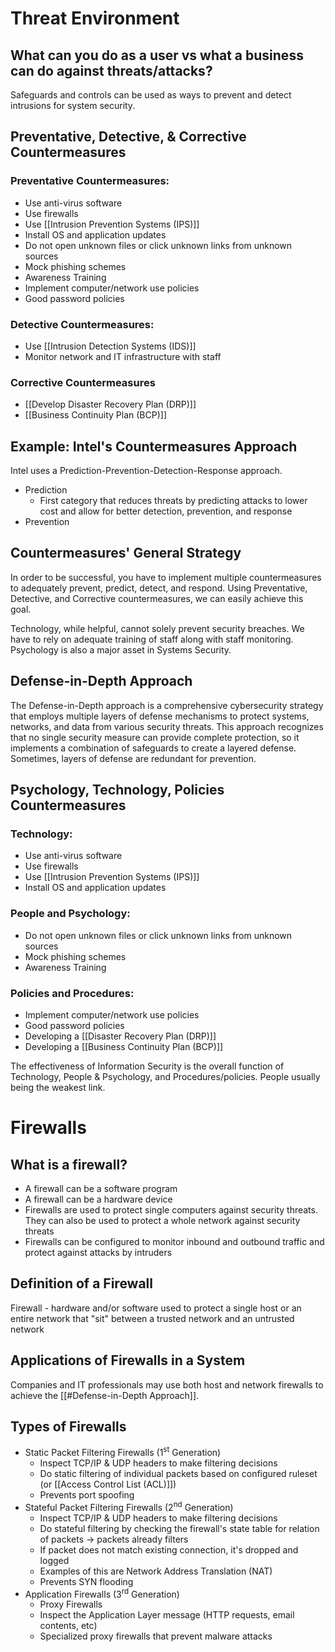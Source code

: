 # Threat Environment

## What can you do as a user vs what a business can do against threats/attacks?

Safeguards and controls can be used as ways to prevent and detect intrusions for system security.
## Preventative, Detective, & Corrective Countermeasures
### Preventative Countermeasures:
- Use anti-virus software
- Use firewalls
- Use [[Intrusion Prevention Systems (IPS)]]
- Install OS and application updates
- Do not open unknown files or click unknown links from unknown sources
- Mock phishing schemes
- Awareness Training
- Implement computer/network use policies
- Good password policies
### Detective Countermeasures:
- Use [[Intrusion Detection Systems (IDS)]]
- Monitor network and IT infrastructure with staff
### Corrective Countermeasures
- [[Develop Disaster Recovery Plan (DRP)]]
- [[Business Continuity Plan (BCP)]]
## Example: Intel's Countermeasures Approach

Intel uses a Prediction-Prevention-Detection-Response approach.

- Prediction
	- First category that reduces threats by predicting attacks to lower cost and allow for better detection, prevention, and response
- Prevention

## Countermeasures' General Strategy

In order to be successful, you have to implement multiple countermeasures to adequately prevent, predict, detect, and respond. Using Preventative, Detective, and Corrective countermeasures, we can easily achieve this goal. 

Technology, while helpful, cannot solely prevent security breaches. We have to rely on adequate training of staff along with staff monitoring. Psychology is also a major asset in Systems Security.

## Defense-in-Depth Approach

The Defense-in-Depth approach is a comprehensive cybersecurity strategy that employs multiple layers of defense mechanisms to protect systems, networks, and data from various security threats. This approach recognizes that no single security measure can provide complete protection, so it implements a combination of safeguards to create a layered defense. Sometimes, layers of defense are redundant for prevention.

## Psychology, Technology, Policies Countermeasures

### Technology:
- Use anti-virus software
- Use firewalls
- Use [[Intrusion Prevention Systems (IPS)]]
- Install OS and application updates
### People and Psychology:
- Do not open unknown files or click unknown links from unknown sources
- Mock phishing schemes
- Awareness Training
### Policies and Procedures:
- Implement computer/network use policies
- Good password policies
- Developing a [[Disaster Recovery Plan (DRP)]]
- Developing a [[Business Continuity Plan (BCP)]]

The effectiveness of Information Security is the overall function of Technology, People & Psychology, and Procedures/policies. People usually being the weakest link.
# Firewalls
## What is a firewall?
- A firewall can be a software program
- A firewall can be a hardware device
- Firewalls are used to protect single computers against security threats. They can also be used to protect a whole network against security threats
- Firewalls can be configured to monitor inbound and outbound traffic and protect against attacks by intruders
## Definition of a Firewall
Firewall - hardware and/or software used to protect a single host or an entire network that "sit" between a trusted network and an untrusted network



## Applications of Firewalls in a System

Companies and IT professionals may use both host and network firewalls to achieve the [[#Defense-in-Depth Approach]]. 

## Types of Firewalls
- Static Packet Filtering Firewalls (1<sup>st</sup> Generation)
	- Inspect TCP/IP & UDP headers to make filtering decisions
	- Do static filtering of individual packets based on configured ruleset (or [[Access Control List (ACL)]])
	- Prevents port spoofing
- Stateful Packet Filtering Firewalls (2<sup>nd</sup> Generation)
	- Inspect TCP/IP & UDP headers to make filtering decisions
	- Do stateful filtering by checking the firewall's state table for relation of packets -> packets already filters
	- If packet does not match existing connection, it's dropped and logged
	- Examples of this are Network Address Translation (NAT)
	- Prevents SYN flooding
- Application Firewalls (3<sup>rd</sup> Generation)
	- Proxy Firewalls
	- Inspect the Application Layer message (HTTP requests, email contents, etc)
	- Specialized proxy firewalls that prevent malware attacks


